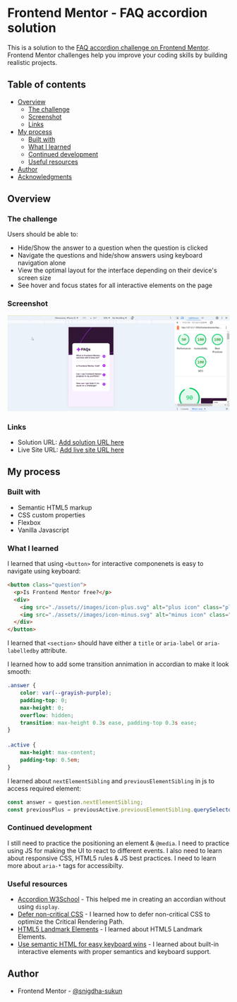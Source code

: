 # Frontend Mentor - FAQ accordion solution

This is a solution to the [FAQ accordion challenge on Frontend Mentor](https://www.frontendmentor.io/challenges/faq-accordion-wyfFdeBwBz). Frontend Mentor challenges help you improve your coding skills by building realistic projects.

## Table of contents

- [Overview](#overview)
  - [The challenge](#the-challenge)
  - [Screenshot](#screenshot)
  - [Links](#links)
- [My process](#my-process)
  - [Built with](#built-with)
  - [What I learned](#what-i-learned)
  - [Continued development](#continued-development)
  - [Useful resources](#useful-resources)
- [Author](#author)
- [Acknowledgments](#acknowledgments)

## Overview

### The challenge

Users should be able to:

- Hide/Show the answer to a question when the question is clicked
- Navigate the questions and hide/show answers using keyboard navigation alone
- View the optimal layout for the interface depending on their device's screen size
- See hover and focus states for all interactive elements on the page

### Screenshot

![](./screenshot.gif)

### Links

- Solution URL: [Add solution URL here](https://your-solution-url.com)
- Live Site URL: [Add live site URL here](https://your-live-site-url.com)

## My process

### Built with

- Semantic HTML5 markup
- CSS custom properties
- Flexbox
- Vanilla Javascript

### What I learned

I learned that using `<button>` for interactive componenets is easy to navigate using keyboard:

```html
<button class="question">
  <p>Is Frontend Mentor free?</p>
  <div>
    <img src="./assets//images/icon-plus.svg" alt="plus icon" class="plus" width="30">
    <img src="./assets//images/icon-minus.svg" alt="minus icon" class="minus" width="30">
  </div>
</button>
```

I learned that `<section>` should have either a `title` or `aria-label` or `aria-labelledby` attribute.

I learned how to add some transition annimation in accordian to make it look smooth:

```css
.answer {
    color: var(--grayish-purple);
    padding-top: 0;
    max-height: 0;
    overflow: hidden;
    transition: max-height 0.3s ease, padding-top 0.3s ease;
}

.active {
    max-height: max-content;
    padding-top: 0.5em;
}
```

I learned about `nextElementSibling` and `previousElementSibling` in js to access required element:

```js
const answer = question.nextElementSibling;
const previousPlus = previousActive.previousElementSibling.querySelector('.plus');
```

### Continued development

I still need to practice the positioning an element & `@media`. I need to practice using JS for making the UI to react to different events. I also need to learn about responsive CSS, HTML5 rules & JS best practices. I need to learn more about `aria-*` tags for accessibilty.

### Useful resources

- [Accordion W3School](https://www.w3schools.com/howto/tryit.asp?filename=tryhow_js_accordion_animate) - This helped me in creating an accordian without using `display`.
- [Defer non-critical CSS](https://web.dev/articles/defer-non-critical-css) - I learned how to defer non-critical CSS to optimize the Critical Rendering Path.
- [HTML5 Landmark Elements](https://www.w3.org/WAI/ARIA/apg/patterns/landmarks/examples/HTML5.html) - I learned about HTML5 Landmark Elements.
- [Use semantic HTML for easy keyboard wins](https://web.dev/articles/use-semantic-html) - I learned about built-in interactive elements with proper semantics and keyboard support.

## Author

- Frontend Mentor - [@snigdha-sukun](https://www.frontendmentor.io/profile/snigdha-sukun)
